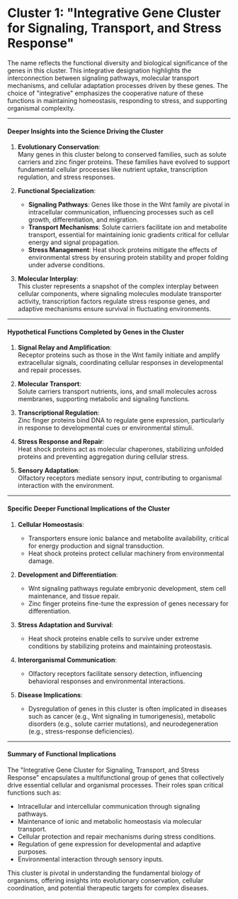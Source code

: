 # **Cluster 1: "Integrative Gene Cluster for Signaling, Transport, and Stress Response"**

The name reflects the functional diversity and biological significance of the genes in this cluster. This integrative designation highlights the interconnection between signaling pathways, molecular transport mechanisms, and cellular adaptation processes driven by these genes. The choice of "integrative" emphasizes the cooperative nature of these functions in maintaining homeostasis, responding to stress, and supporting organismal complexity.

---

#### **Deeper Insights into the Science Driving the Cluster**

1. **Evolutionary Conservation**:  
   Many genes in this cluster belong to conserved families, such as solute carriers and zinc finger proteins. These families have evolved to support fundamental cellular processes like nutrient uptake, transcription regulation, and stress responses.

2. **Functional Specialization**:  
   - **Signaling Pathways**: Genes like those in the Wnt family are pivotal in intracellular communication, influencing processes such as cell growth, differentiation, and migration.  
   - **Transport Mechanisms**: Solute carriers facilitate ion and metabolite transport, essential for maintaining ionic gradients critical for cellular energy and signal propagation.  
   - **Stress Management**: Heat shock proteins mitigate the effects of environmental stress by ensuring protein stability and proper folding under adverse conditions.  

3. **Molecular Interplay**:  
   This cluster represents a snapshot of the complex interplay between cellular components, where signaling molecules modulate transporter activity, transcription factors regulate stress response genes, and adaptive mechanisms ensure survival in fluctuating environments.

---

#### **Hypothetical Functions Completed by Genes in the Cluster**

1. **Signal Relay and Amplification**:  
   Receptor proteins such as those in the Wnt family initiate and amplify extracellular signals, coordinating cellular responses in developmental and repair processes.

2. **Molecular Transport**:  
   Solute carriers transport nutrients, ions, and small molecules across membranes, supporting metabolic and signaling functions.

3. **Transcriptional Regulation**:  
   Zinc finger proteins bind DNA to regulate gene expression, particularly in response to developmental cues or environmental stimuli.

4. **Stress Response and Repair**:  
   Heat shock proteins act as molecular chaperones, stabilizing unfolded proteins and preventing aggregation during cellular stress.

5. **Sensory Adaptation**:  
   Olfactory receptors mediate sensory input, contributing to organismal interaction with the environment.

---

#### **Specific Deeper Functional Implications of the Cluster**

1. **Cellular Homeostasis**:  
   - Transporters ensure ionic balance and metabolite availability, critical for energy production and signal transduction.  
   - Heat shock proteins protect cellular machinery from environmental damage.

2. **Development and Differentiation**:  
   - Wnt signaling pathways regulate embryonic development, stem cell maintenance, and tissue repair.  
   - Zinc finger proteins fine-tune the expression of genes necessary for differentiation.

3. **Stress Adaptation and Survival**:  
   - Heat shock proteins enable cells to survive under extreme conditions by stabilizing proteins and maintaining proteostasis.  

4. **Interorganismal Communication**:  
   - Olfactory receptors facilitate sensory detection, influencing behavioral responses and environmental interactions.

5. **Disease Implications**:  
   - Dysregulation of genes in this cluster is often implicated in diseases such as cancer (e.g., Wnt signaling in tumorigenesis), metabolic disorders (e.g., solute carrier mutations), and neurodegeneration (e.g., stress-response deficiencies).

---

#### **Summary of Functional Implications**

The "Integrative Gene Cluster for Signaling, Transport, and Stress Response" encapsulates a multifunctional group of genes that collectively drive essential cellular and organismal processes. Their roles span critical functions such as:
- Intracellular and intercellular communication through signaling pathways.
- Maintenance of ionic and metabolic homeostasis via molecular transport.
- Cellular protection and repair mechanisms during stress conditions.
- Regulation of gene expression for developmental and adaptive purposes.
- Environmental interaction through sensory inputs.

This cluster is pivotal in understanding the fundamental biology of organisms, offering insights into evolutionary conservation, cellular coordination, and potential therapeutic targets for complex diseases.
